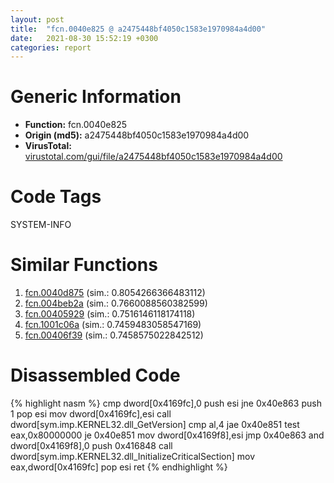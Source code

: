 ```yaml
---
layout: post
title:  "fcn.0040e825 @ a2475448bf4050c1583e1970984a4d00"
date:   2021-08-30 15:52:19 +0300
categories: report
---
```


# Generic Information
- **Function:** fcn.0040e825
- **Origin (md5):** a2475448bf4050c1583e1970984a4d00
- **VirusTotal:** [virustotal.com/gui/file/a2475448bf4050c1583e1970984a4d00][virustotal_ref]

# Code Tags
<span class="tag" id="SYSTEM-INFO">SYSTEM-INFO</span>


# Similar Functions

1. [fcn.0040d875][similar_1_ref] (sim.: 0.8054266366483112)
2. [fcn.004beb2a][similar_2_ref] (sim.: 0.7660088560382599)
3. [fcn.00405929][similar_3_ref] (sim.: 0.7516146118174118)
4. [fcn.1001c06a][similar_4_ref] (sim.: 0.7459483058547169)
5. [fcn.00406f39][similar_5_ref] (sim.: 0.7458575022842512)


# Disassembled Code

{% highlight nasm %}
cmp dword[0x4169fc],0
push esi
jne 0x40e863
push 1
pop esi
mov dword[0x4169fc],esi
call dword[sym.imp.KERNEL32.dll_GetVersion]
cmp al,4
jae 0x40e851
test eax,0x80000000
je 0x40e851
mov dword[0x4169f8],esi
jmp 0x40e863
and dword[0x4169f8],0
push 0x416848
call dword[sym.imp.KERNEL32.dll_InitializeCriticalSection]
mov eax,dword[0x4169fc]
pop esi
ret 
{% endhighlight %}


[similar_1_ref]: /report/fcn.0040d875@d4e56c7d970c209a3a2b3c4b4cc5e586
[similar_2_ref]: /report/fcn.004beb2a@3e981d1767f44f5fe2446a49ffe52f4e
[similar_3_ref]: /report/fcn.00405929@f5b8476c36459986b226c45654aeb016
[similar_4_ref]: /report/fcn.1001c06a@e5d49e0823e602f2ee948ac39d32c1eb
[similar_5_ref]: /report/fcn.00406f39@f5b8476c36459986b226c45654aeb016
[virustotal_ref]: https://www.virustotal.com/gui/file/a2475448bf4050c1583e1970984a4d00